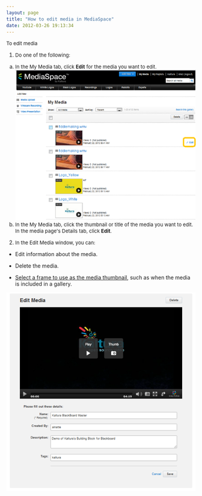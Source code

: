 ```yaml
---
layout: page
title: "How to edit media in MediaSpace"
date: 2012-03-26 19:13:34
---
```


<p class="mce-procedure">
  <span style="font-size: small;">To edit media</span>
</p>

1.  <span style="font-size: small;"><strong></strong>Do one of the following:</span><span style="font-size: small;"></span>
<ol style="list-style-type: lower-alpha;">
  <li>
    <span style="font-size: small;">In the My Media tab, click <strong>Edit</strong> for the media you want to edit.<br /><img src="../../assets/371">
  </li>
  <li>
    <span style="font-size: small;"><span style="font-size: small;">In the My Media tab, click the thumbnail or title of the media you want to edit. In the media page's Details tab, click <strong>Edit</strong>.<br /></span></span><span style="font-size: small;"></span>
  </li>
</ol>

2.  <span style="font-size: small;"><strong></strong>In the Edit Media window, you can:</span>
*   Edit information about the media.

*   Delete the media.

*   [Select a frame to use as the media thumbnail][1], such as when the media is included in a gallery.

 [1]: http://knowledge.kaltura.com/faq/how-select-frame-thumbnail-mediaspace

<img src="../../assets/372">

<span style="font-size: small;"><br /></span>